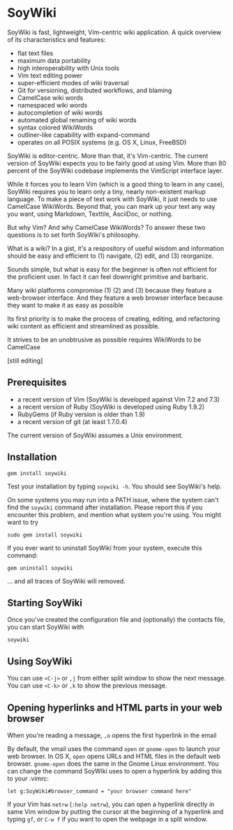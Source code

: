 # SoyWiki

SoyWiki is fast, lightweight, Vim-centric wiki application. A quick
overview of its characteristics and features:

* flat text files
* maximum data portability
* high interoperability with Unix tools
* Vim text editing power
* super-efficient modes of wiki traversal 
* Git for versioning, distributed workflows, and blaming
* CamelCase wiki words
* namespaced wiki words
* autocompletion of wiki words
* automated global renaming of wiki words
* syntax colored WikiWords
* outliner-like capability with expand-command 
* operates on all POSIX systems (e.g. OS X, Linux, FreeBSD)

SoyWiki is editor-centric. More than that, it's Vim-centric. The current
version of SoyWiki expects you to be fairly good at using Vim. More than
80 percent of the SoyWiki codebase implements the VimScript interface
layer.

While it forces you to learn Vim (which is a good thing to learn in any
case), SoyWiki requires you to learn only a tiny, nearly non-existent
markup language.  To make a piece of text work with SoyWiki, it just
needs to use CamelCase WikiWords.  Beyond that, you can mark up your
text any way you want, using Markdown, Texttile, AsciiDoc, or nothing.

But why Vim? And why CamelCase WikiWords? To answer these two questions
is to set forth SoyWiki's philosophy.

What is a wiki? In a gist, it's a respository of useful wisdom and
information should be easy and efficient to (1) navigate, (2) edit, and
(3) reorganize.  

Sounds simple, but what is easy for the beginner is often not efficient
for the proficient user. In fact it can feel downright primitive and
barbaric.


Many wiki platforms compromise (1) (2) and (3) because they feature a
web-browser interface.  And they feature a web browser interface because
they want to make it as easy as possible




Its first priority is to make the process of creating, editing, and
refactoring wiki content as efficient and streamlined as possible.

It strives to be an unobtrusive as
possible requires WikiWords to be CamelCase 

[still editing]


## Prerequisites

* a recent version of Vim (SoyWiki is developed against Vim 7.2 and 7.3)
* a recent version of Ruby (SoyWiki is developed using Ruby 1.9.2)
* RubyGems (if Ruby version is older than 1.9)
* a recent version of git (at least 1.7.0.4)

The current version of SoyWiki assumes a Unix environment. 



## Installation

    gem install soywiki

Test your installation by typing `soywiki -h`. You should see SoyWiki's help.

On some systems you may run into a PATH issue, where the system can't find the
`soywiki` command after installation. Please report this if you encounter this
problem, and mention what system you're using. You might want to try 

    sudo gem install soywiki

If you ever want to uninstall SoyWiki from your system, execute this command:

    gem uninstall soywiki

... and all traces of SoyWiki will removed.

## Starting SoyWiki

Once you've created the configuration file and (optionally) the contacts file,
you can start SoyWiki with

    soywiki

## Using SoyWiki

You can use `<C-j>` or `,j` from either split window to show the next message.
You can use `<C-k>` or `,k` to show the previous message. 


## Opening hyperlinks and HTML parts in your web browser

When you're reading a message, `,o` opens the first hyperlink in the email

By default, the vmail uses the command `open` or `gnome-open` to launch your
web browser. In OS X, `open` opens URLs and HTML files in the default web
browser.  `gnome-open` does the same in the Gnome Linux environment.  You can
change the command SoyWiki uses to open a hyperlink by adding this to your
.vimrc:

    let g:SoyWiki#browser_command = "your browser command here"

If your Vim has `netrw` (`:help netrw`), you can open a hyperlink directly in
same Vim window by putting the cursor at the beginning of a hyperlink and
typing `gf`, or `C-w f` if you want to open the webpage in a split window. 


